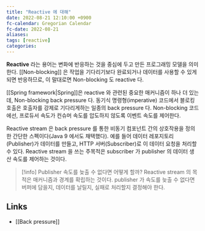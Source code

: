 ```yaml
---
title: "Reactive 에 대해"
date: 2022-08-21 12:10:00 +0900
fc-calendar: Gregorian Calendar
fc-date: 2022-08-21
aliases: 
tags: [reactive]
categories: 
---
```


**Reactive** 라는 용어는 변화에 반응하는 것을 중심에 두고 만든 프로그래밍 모델을 의미한다. [[Non-blocking]] 은 작업을 기다리기보다 완료되거나 데이터를 사용할 수 있게 되면 반응하므로, 이 말대로면 Non-blocking 도 reactive 다.

[[Spring framework|Spring]]은 reactive 와 관련된 중요한 매커니즘이 하나 더 있는데, Non-blocking back pressure 다. 동기식 명령형(imperative) 코드에서 블로킹 호출은 호출자를 강제로 기다리게하는 일종의 back pressure 다. Non-blocking 코드에선, 프로듀서 속도가 컨슈머 속도를 압도하지 않도록 이벤트 속도를 제어한다.

Reactive stream 은 back pressure 를 통한 비동기 컴포넌트 간의 상호작용을 정의한 간단한 스펙이다(Java 9 에서도 채택했다). 예를 들어 데이터 레포지토리(Publisher)가 데이터를 만들고, HTTP 서버(Subscriber)로 이 데이터 요청을 처리할 수 있다. Reactive stream 을 쓰는 주목적은 subscriber 가 publisher 의 데이터 생산 속도를 제어하는 것이다.

> [!info] Publisher 속도를 늦출 수 없다면 어떻게 할까?
> Reactive stream 의 목적은 매커니즘과 경계를 확립하는 것이다. publisher 가 속도를 늦출 수 없다면 버퍼에 담을지, 데이터를 날릴지, 실패로 처리할지 결정해야 한다.

## Links

- [[Back pressure]]
